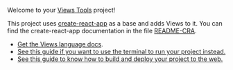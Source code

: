 Welcome to your [Views Tools](https://views.tools) project!

This project uses [create-react-app](https://github.com/facebook/create-react-app) as a base and
adds Views to it. You can find the create-react-app documentation in the file [README-CRA](README-CRA.md).

- [Get the Views language docs](https://docs.views.tools).
- [See this guide if you want to use the terminal to run your project
instead.](README-USING-TERMINAL.md)
- [See this guide to know how to build and deploy your project to the web.](README-BUILD.md)
